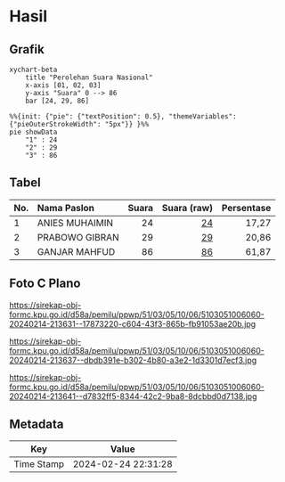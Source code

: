 # Hasil

## Grafik

```mermaid
xychart-beta
    title "Perolehan Suara Nasional"
    x-axis [01, 02, 03]
    y-axis "Suara" 0 --> 86
    bar [24, 29, 86]
```

```mermaid
%%{init: {"pie": {"textPosition": 0.5}, "themeVariables": {"pieOuterStrokeWidth": "5px"}} }%%
pie showData
    "1" : 24
    "2" : 29
    "3" : 86
```

## Tabel

| No. | Nama Paslon    | Suara | Suara (raw) | Persentase |
|:--- |:-------------- | -----:| -----------:| ----------:|
| 1   | ANIES MUHAIMIN | 24    | [24][p-1]   | 17,27      |
| 2   | PRABOWO GIBRAN | 29    | [29][p-2]   | 20,86      |
| 3   | GANJAR MAHFUD  | 86    | [86][p-3]   | 61,87      |


[p-1]: https://github.com/gigit-pemilu/pemilu-2024/blob/main/pilpres/hitung-suara/sub/51-bali/sub/03-badung/sub/05-kuta-selatan/sub/1006-jimbaran/sub/060-tps/sub/paslon-1.txt
[p-2]: https://github.com/gigit-pemilu/pemilu-2024/blob/main/pilpres/hitung-suara/sub/51-bali/sub/03-badung/sub/05-kuta-selatan/sub/1006-jimbaran/sub/060-tps/sub/paslon-2.txt
[p-3]: https://github.com/gigit-pemilu/pemilu-2024/blob/main/pilpres/hitung-suara/sub/51-bali/sub/03-badung/sub/05-kuta-selatan/sub/1006-jimbaran/sub/060-tps/sub/paslon-3.txt

## Foto C Plano

https://sirekap-obj-formc.kpu.go.id/d58a/pemilu/ppwp/51/03/05/10/06/5103051006060-20240214-213631--17873220-c604-43f3-865b-fb91053ae20b.jpg

https://sirekap-obj-formc.kpu.go.id/d58a/pemilu/ppwp/51/03/05/10/06/5103051006060-20240214-213637--dbdb391e-b302-4b80-a3e2-1d3301d7ecf3.jpg

https://sirekap-obj-formc.kpu.go.id/d58a/pemilu/ppwp/51/03/05/10/06/5103051006060-20240214-213641--d7832ff5-8344-42c2-9ba8-8dcbbd0d7138.jpg


## Metadata

| Key        | Value               |
| ---------- | ------------------- |
| Time Stamp | 2024-02-24 22:31:28 |



